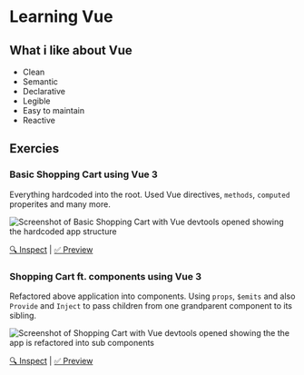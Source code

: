 # Learning Vue

## What i like about Vue

- Clean
- Semantic
- Declarative
- Legible
- Easy to maintain
- Reactive

## Exercies

### Basic Shopping Cart using Vue 3

Everything hardcoded into the root. Used Vue directives, `methods`, `computed` properites and many more.

  <img src="https://user-images.githubusercontent.com/34814964/141605629-c2c0c4bb-4888-4a21-af59-e2002c086b00.png" alt="Screenshot of Basic Shopping Cart with Vue devtools opened showing the hardcoded app structure"/>

[🔍 Inspect](https://github.com/zeshhaan/learning-vue3/tree/exercise/directives%2Fshopping-cart) | [✅ Preview](https://learning-vue3-git-exercise-directivesshopping-cart-zshn.vercel.app/)

### Shopping Cart ft. components using Vue 3

Refactored above application into components. Using `props`, `$emits` and also `Provide` and `Inject` to pass children from one grandparent component to its sibling.

  <img src="https://user-images.githubusercontent.com/34814964/141605795-ead84705-0a2a-455f-93f9-254a1bfc6042.png" alt="Screenshot of Shopping Cart with Vue devtools opened showing the the app is refactored into sub components"/>

[🔍 Inspect](https://github.com/zeshhaan/learning-vue3/tree/exercise/directives%2Fshopping-cart-ft-components) | [✅ Preview](https://learning-vue3-git-exercise-directivesshopping-cart-455631-zshn.vercel.app/)
